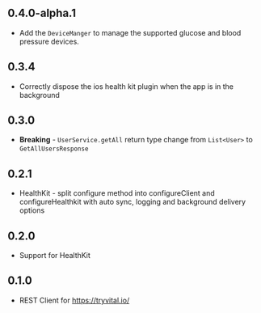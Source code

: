 ## 0.4.0-alpha.1
* Add the `DeviceManger` to manage the supported glucose and blood pressure devices.

## 0.3.4
* Correctly dispose the ios health kit plugin when the app is in the background

## 0.3.0
* **Breaking** - `UserService.getAll` return type change from
  `List<User>` to `GetAllUsersResponse`

## 0.2.1
* HealthKit - split configure method into configureClient and configureHealthkit with auto sync, logging and background
  delivery options

## 0.2.0
* Support for HealthKit

## 0.1.0
* REST Client for https://tryvital.io/
